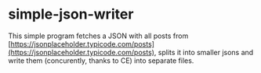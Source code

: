 # simple-json-writer

This simple program fetches a JSON with all posts from [https://jsonplaceholder.typicode.com/posts](https://jsonplaceholder.typicode.com/posts), splits it into smaller
jsons and write them (concurently, thanks to CE) into separate files. 
